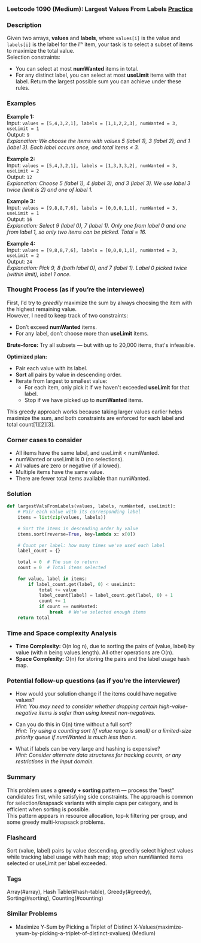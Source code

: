 ### Leetcode 1090 (Medium): Largest Values From Labels [Practice](https://leetcode.com/problems/largest-values-from-labels)

### Description  
Given two arrays, **values** and **labels**, where `values[i]` is the value and `labels[i]` is the label for the iᵗʰ item, your task is to select a subset of items to maximize the total value.  
Selection constraints:
- You can select at most **numWanted** items in total.
- For any distinct label, you can select at most **useLimit** items with that label.
Return the largest possible sum you can achieve under these rules.

### Examples  

**Example 1:**  
Input: `values = [5,4,3,2,1], labels = [1,1,2,2,3], numWanted = 3, useLimit = 1`  
Output: `9`  
*Explanation: We choose the items with values 5 (label 1), 3 (label 2), and 1 (label 3). Each label occurs once, and total items ≤ 3.*

**Example 2:**  
Input: `values = [5,4,3,2,1], labels = [1,3,3,3,2], numWanted = 3, useLimit = 2`  
Output: `12`  
*Explanation: Choose 5 (label 1), 4 (label 3), and 3 (label 3). We use label 3 twice (limit is 2) and one of label 1.*

**Example 3:**  
Input: `values = [9,8,8,7,6], labels = [0,0,0,1,1], numWanted = 3, useLimit = 1`  
Output: `16`  
*Explanation: Select 9 (label 0), 7 (label 1). Only one from label 0 and one from label 1, so only two items can be picked. Total = 16.*

**Example 4:**  
Input: `values = [9,8,8,7,6], labels = [0,0,0,1,1], numWanted = 3, useLimit = 2`  
Output: `24`  
*Explanation: Pick 9, 8 (both label 0), and 7 (label 1). Label 0 picked twice (within limit), label 1 once.*

### Thought Process (as if you’re the interviewee)  
First, I'd try to *greedily* maximize the sum by always choosing the item with the highest remaining value.  
However, I need to keep track of two constraints:
- Don’t exceed **numWanted** items.
- For any label, don’t choose more than **useLimit** items.

**Brute-force:** Try all subsets — but with up to 20,000 items, that's infeasible.

**Optimized plan:**  
- Pair each value with its label.
- **Sort** all pairs by value in descending order.
- Iterate from largest to smallest value:
  - For each item, only pick it if we haven't exceeded **useLimit** for that label.
  - Stop if we have picked up to **numWanted** items.

This greedy approach works because taking larger values earlier helps maximize the sum, and both constraints are enforced for each label and total count[1][2][3].

### Corner cases to consider  
- All items have the same label, and useLimit < numWanted.
- numWanted or useLimit is 0 (no selections).
- All values are zero or negative (if allowed).
- Multiple items have the same value.
- There are fewer total items available than numWanted.

### Solution

```python
def largestValsFromLabels(values, labels, numWanted, useLimit):
    # Pair each value with its corresponding label
    items = list(zip(values, labels))
    
    # Sort the items in descending order by value
    items.sort(reverse=True, key=lambda x: x[0])
    
    # Count per label: how many times we've used each label
    label_count = {}
    
    total = 0  # The sum to return
    count = 0  # Total items selected
    
    for value, label in items:
        if label_count.get(label, 0) < useLimit:
            total += value
            label_count[label] = label_count.get(label, 0) + 1
            count += 1
            if count == numWanted:
                break  # We've selected enough items
    return total
```

### Time and Space complexity Analysis  

- **Time Complexity:** O(n log n), due to sorting the pairs of (value, label) by value (with n being values.length). All other operations are O(n).
- **Space Complexity:** O(n) for storing the pairs and the label usage hash map.

### Potential follow-up questions (as if you’re the interviewer)  

- How would your solution change if the items could have negative values?  
  *Hint: You may need to consider whether dropping certain high-value-negative items is safer than using lowest non-negatives.*

- Can you do this in O(n) time without a full sort?  
  *Hint: Try using a counting sort (if value range is small) or a limited-size priority queue if numWanted is much less than n.*

- What if labels can be very large and hashing is expensive?  
  *Hint: Consider alternate data structures for tracking counts, or any restrictions in the input domain.*

### Summary
This problem uses a **greedy + sorting** pattern — process the "best" candidates first, while satisfying side constraints. The approach is common for selection/knapsack variants with simple caps per category, and is efficient when sorting is possible.  
This pattern appears in resource allocation, top-k filtering per group, and some greedy multi-knapsack problems.


### Flashcard
Sort (value, label) pairs by value descending, greedily select highest values while tracking label usage with hash map; stop when numWanted items selected or useLimit per label exceeded.

### Tags
Array(#array), Hash Table(#hash-table), Greedy(#greedy), Sorting(#sorting), Counting(#counting)

### Similar Problems
- Maximize Y‑Sum by Picking a Triplet of Distinct X‑Values(maximize-ysum-by-picking-a-triplet-of-distinct-xvalues) (Medium)